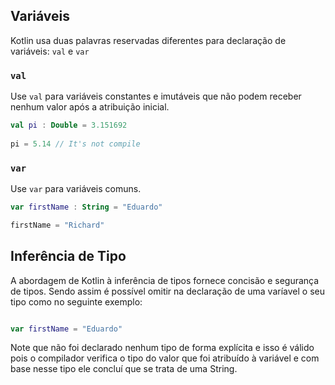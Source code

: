## Variáveis 
Kotlin usa duas palavras reservadas diferentes para declaração de variáveis: `val` e `var`

### `val`
Use `val` para variáveis constantes e imutáveis que não podem receber nenhum valor após a atribuição inicial. 

```kotlin 
val pi : Double = 3.151692
 
pi = 5.14 // It's not compile

```  

### `var`
Use `var` para variáveis comuns.

```kotlin
var firstName : String = "Eduardo"

firstName = "Richard"

```

## Inferência de Tipo
A abordagem de Kotlin à inferência de tipos fornece concisão e segurança de tipos. Sendo assim é possível omitir na declaração de uma varíavel o seu tipo como no seguinte exemplo: 

```kotlin 

var firstName = "Eduardo"

```
Note que não foi declarado nenhum tipo de forma explícita e isso é válido pois o compilador verifica o tipo do valor que foi atribuído à variável e com base nesse tipo ele concluí que se trata de uma String.     

